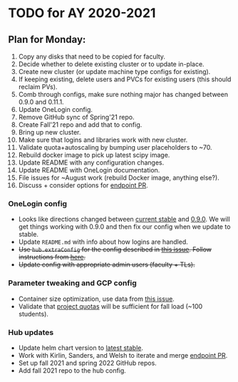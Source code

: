 # TODO for AY 2020-2021

## Plan for Monday:

1. Copy any disks that need to be copied for faculty.
2. Decide whether to delete existing cluster or to update in-place.
3. Create new cluster (or update machine type configs for existing).
4. If keeping existing, delete users and PVCs for existing users (this should
   reclaim PVs).
5. Comb through configs, make sure nothing major has changed between 0.9.0 and
   0.11.1.
6. Update OneLogin config.
7. Remove GitHub sync of Spring'21 repo.
8. Create Fall'21 repo and add that to config.
9. Bring up new cluster.
10. Make sure that logins and libraries work with new cluster.
11. Validate quota+autoscaling by bumping user placeholders to ~70.
12. Rebuild docker image to pick up latest scipy image.
13. Update README with any configuration changes.
14. Update README with OneLogin documentation.
15. File issues for ~August work (rebuild Docker image, anything else?).
16. Discuss + consider options for [endpoint
    PR](https://github.com/Rhodes-CS-Department/comp141-libraries/pull/5).

### OneLogin config

* Looks like directions changed between [current
  stable](https://zero-to-jupyterhub.readthedocs.io/en/stable/administrator/authentication.html#genericoauthenticator-openid-connect)
  and
  [0.9.0](https://zero-to-jupyterhub.readthedocs.io/en/0.9.0/administrator/authentication.html#openid-connect).
  We will get things working with 0.9.0 and then fix our config when we update
  to stable.
* Update `README.md` with info about how logins are handled.
* ~~Use `hub.extraConfig` for the config described in [this
  issue](https://github.com/Rhodes-CS-Department/jupyterhub-deployment/issues/15).
  Follow instructions from
  [here](https://zero-to-jupyterhub.readthedocs.io/en/stable/administrator/advanced.html#arbitrary-extra-code-and-configuration-in-jupyterhub-config-py).~~
* ~~Update config with appropriate admin users (faculty + TLs).~~

### Parameter tweaking and GCP config

* Container size optimization, use data from [this
  issue](https://github.com/Rhodes-CS-Department/jupyterhub-deployment/issues/4).
* Validate that [project
  quotas](https://console.cloud.google.com/iam-admin/quotas?project=rhodes-cs)
  will be sufficient for fall load (~100 students).

### Hub updates

* Update helm chart version to [latest
  stable](https://jupyterhub.github.io/helm-chart/).
* Work with Kirlin, Sanders, and Welsh to iterate and merge [endpoint
  PR](https://github.com/Rhodes-CS-Department/comp141-libraries/pull/5).
* Set up fall 2021 and spring 2022 GitHub repos.
* Add fall 2021 repo to the hub config.


